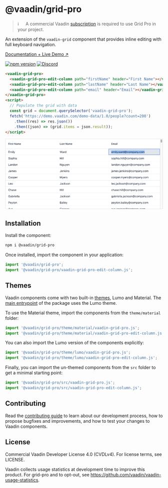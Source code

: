 # @vaadin/grid-pro

> ℹ️ 　 A commercial Vaadin [subscription](https://vaadin.com/pricing) is required to use Grid Pro in your project.

An extension of the `vaadin-grid` component that provides inline editing with full keyboard navigation.

[Documentation + Live Demo ↗](https://vaadin.com/docs/latest/ds/components/grid-pro)

[![npm version](https://badgen.net/npm/v/@vaadin/grid-pro)](https://www.npmjs.com/package/@vaadin/grid-pro)
[![Discord](https://img.shields.io/discord/732335336448852018?label=discord)](https://discord.gg/PHmkCKC)

```html
<vaadin-grid-pro>
  <vaadin-grid-pro-edit-column path="firstName" header="First Name"></vaadin-grid-pro-edit-column>
  <vaadin-grid-pro-edit-column path="lastName" header="Last Name"></vaadin-grid-pro-edit-column>
  <vaadin-grid-pro-edit-column path="email" header="Email"></vaadin-grid-pro-edit-column>
</vaadin-grid-pro>
<script>
  // Populate the grid with data
  const grid = document.querySelector('vaadin-grid-pro');
  fetch('https://demo.vaadin.com/demo-data/1.0/people?count=200')
    .then((res) => res.json())
    .then((json) => (grid.items = json.result));
</script>
```

[<img src="https://raw.githubusercontent.com/vaadin/web-components/master/packages/grid-pro/screenshot.png" width="900" alt="Screenshot of vaadin-grid-pro">](https://vaadin.com/docs/latest/ds/components/grid-pro)

## Installation

Install the component:

```sh
npm i @vaadin/grid-pro
```

Once installed, import the component in your application:

```js
import '@vaadin/grid-pro';
import '@vaadin/grid-pro/vaadin-grid-pro-edit-column.js';
```

## Themes

Vaadin components come with two built-in [themes](https://vaadin.com/docs/latest/ds/customization/using-themes), Lumo and Material.
The [main entrypoint](https://github.com/vaadin/web-components/blob/master/packages/grid-pro/vaadin-grid-pro.js) of the package uses the Lumo theme.

To use the Material theme, import the components from the `theme/material` folder:

```js
import '@vaadin/grid-pro/theme/material/vaadin-grid-pro.js';
import '@vaadin/grid-pro/theme/material/vaadin-grid-pro-edit-column.js';
```

You can also import the Lumo version of the components explicitly:

```js
import '@vaadin/grid-pro/theme/lumo/vaadin-grid-pro.js';
import '@vaadin/grid-pro/theme/lumo/vaadin-grid-pro-edit-column.js';
```

Finally, you can import the un-themed components from the `src` folder to get a minimal starting point:

```js
import '@vaadin/grid-pro/src/vaadin-grid-pro.js';
import '@vaadin/grid-pro/src/vaadin-grid-pro-edit-column.js';
```

## Contributing

Read the [contributing guide](https://vaadin.com/docs/latest/guide/contributing/overview) to learn about our development process, how to propose bugfixes and improvements, and how to test your changes to Vaadin components.

## License

Commercial Vaadin Developer License 4.0 (CVDLv4). For license terms, see LICENSE.

Vaadin collects usage statistics at development time to improve this product.
For grid-pro and to opt-out, see https://github.com/vaadin/vaadin-usage-statistics.
